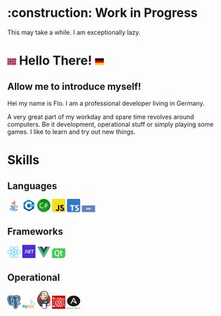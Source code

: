 <h1>:construction: Work in Progress</h1>
 This may take a while. I am exceptionally lazy.
<h1>
    <img src="images/no.svg" width="20" height="15" />
    Hello There! 
    <img src="images/de.svg" width="20" height="15" />
</h1>

<h2>Allow me to introduce myself!</h2>
<p>
Hei my name is Flo.  
I am a professional developer living in Germany. 
</p>
A very great part of my workday and spare time revolves around computers. Be it development, operational stuff or simply playing some games. 
I like to learn and try out new things.




<h1>Skills</h1>
<h2> Languages</h2>
<img src="images/java.svg" width="30"/>
<img src="images/cpp.svg" width="30"/>
<img src="images/cs.svg" width="30"/>
<img src="images/js.svg" width="30"/>
<img src="images/ts.svg" width="30"/>
<img src="images/php.svg" width="30"/>




<h2>Frameworks</h2>
<img src="images/react.svg" width="30"/>
<img src="images/net.svg" width="30"/>
<img src="images/vue.svg" width="30"/>
<img src="images/qt.svg" width="30"/>

<h2> Operational </h2>
<img src="images/pg.svg" width="30"/>
<img src="images/my.svg" width="30"/>
<img src="images/jenkins.svg" width="30"/>
<img src="images/zabbix.svg" width="30" height="30"/>
<img src="images/ansible.svg" width="30" height="30"/>
